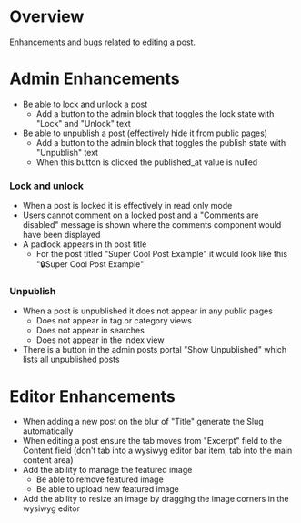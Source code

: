 # Overview

Enhancements and bugs related to editing a post.

# Admin Enhancements

- Be able to lock and unlock a post
    - Add a button to the admin block that toggles the lock state with "Lock" and "Unlock" text
- Be able to unpublish a post (effectively hide it from public pages)
    - Add a button to the admin block that toggles the publish state with "Unpublish" text
    - When this button is clicked the published_at value is nulled

### Lock and unlock
- When a post is locked it is effectively in read only mode
- Users cannot comment on a locked post and a "Comments are disabled" message is shown where the comments component would have been displayed
- A padlock appears in th post title
    - For the post titled "Super Cool Post Example" it would look like this "🔒Super Cool Post Example"

### Unpublish
- When a post is unpublished it does not appear in any public pages
    - Does not appear in tag or category views
    - Does not appear in searches
    - Does not appear in the index view
- There is a button in the admin posts portal "Show Unpublished" which lists all unpublished posts

# Editor Enhancements
- When adding a new post on the blur of "Title" generate the Slug automatically
- When editing a post ensure the tab moves from "Excerpt" field to the Content field (don't tab into a wysiwyg editor bar item, tab into the main content area)
- Add the ability to manage the featured image
    - Be able to remove featured image
    - Be able to upload new featured image
- Add the ability to resize an image by dragging the image corners in the wysiwyg editor

